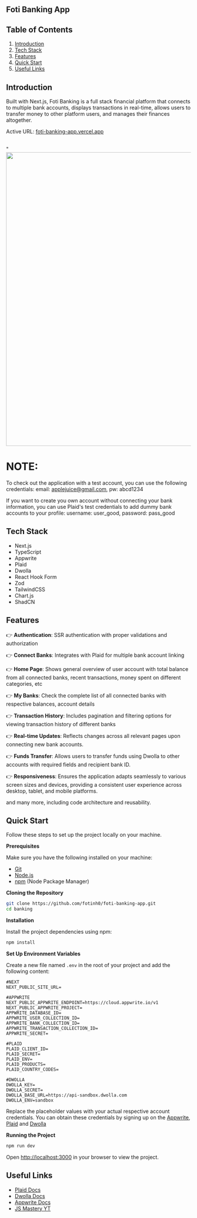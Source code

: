 ## Foti Banking App

## <a name="table">Table of Contents</a>

1. [Introduction](#introduction)
2. [Tech Stack](#tech-stack)
3. [Features](#features)
4. [Quick Start](#quick-start)
5. [Useful Links](#useful-links)

## <a name="introduction">Introduction</a>

Built with Next.js, Foti Banking is a full stack financial platform that connects to multiple bank accounts, displays transactions in real-time, allows users to transfer money to other platform users, and manages their finances altogether.

Active URL: [foti-banking-app.vercel.app](foti-banking-app.vercel.app)

<br/>
"
<img src='https://github.com/fotinh0/foti-banking-app/assets/67170897/b7af02ab-5383-45f9-bd11-d1b164a38240' width="800px">

<br/>

# NOTE:

To check out the application with a test account, you can use the following credentials: email: applejuice@gmail.com, pw: abcd1234

If you want to create you own account without connecting your bank information, you can use Plaid's test credentials to add dummy bank accounts to your profile: username: user_good, password: pass_good

## <a name="tech-stack">Tech Stack</a>

- Next.js
- TypeScript
- Appwrite
- Plaid
- Dwolla
- React Hook Form
- Zod
- TailwindCSS
- Chart.js
- ShadCN

## <a name="features">Features</a>

👉 **Authentication**: SSR authentication with proper validations and authorization

👉 **Connect Banks**: Integrates with Plaid for multiple bank account linking

👉 **Home Page**: Shows general overview of user account with total balance from all connected banks, recent transactions, money spent on different categories, etc

👉 **My Banks**: Check the complete list of all connected banks with respective balances, account details

👉 **Transaction History**: Includes pagination and filtering options for viewing transaction history of different banks

👉 **Real-time Updates**: Reflects changes across all relevant pages upon connecting new bank accounts.

👉 **Funds Transfer**: Allows users to transfer funds using Dwolla to other accounts with required fields and recipient bank ID.

👉 **Responsiveness**: Ensures the application adapts seamlessly to various screen sizes and devices, providing a consistent user experience across desktop, tablet, and mobile platforms.

and many more, including code architecture and reusability.

## <a name="quick-start">Quick Start</a>

Follow these steps to set up the project locally on your machine.

**Prerequisites**

Make sure you have the following installed on your machine:

- [Git](https://git-scm.com/)
- [Node.js](https://nodejs.org/en)
- [npm](https://www.npmjs.com/) (Node Package Manager)

**Cloning the Repository**

```bash
git clone https://github.com/fotinh0/foti-banking-app.git
cd banking
```

**Installation**

Install the project dependencies using npm:

```bash
npm install
```

**Set Up Environment Variables**

Create a new file named `.env` in the root of your project and add the following content:

```env
#NEXT
NEXT_PUBLIC_SITE_URL=

#APPWRITE
NEXT_PUBLIC_APPWRITE_ENDPOINT=https://cloud.appwrite.io/v1
NEXT_PUBLIC_APPWRITE_PROJECT=
APPWRITE_DATABASE_ID=
APPWRITE_USER_COLLECTION_ID=
APPWRITE_BANK_COLLECTION_ID=
APPWRITE_TRANSACTION_COLLECTION_ID=
APPWRITE_SECRET=

#PLAID
PLAID_CLIENT_ID=
PLAID_SECRET=
PLAID_ENV=
PLAID_PRODUCTS=
PLAID_COUNTRY_CODES=

#DWOLLA
DWOLLA_KEY=
DWOLLA_SECRET=
DWOLLA_BASE_URL=https://api-sandbox.dwolla.com
DWOLLA_ENV=sandbox

```

Replace the placeholder values with your actual respective account credentials. You can obtain these credentials by signing up on the [Appwrite](https://appwrite.io/?utm_source=youtube&utm_content=reactnative&ref=JSmastery), [Plaid](https://plaid.com/) and [Dwolla](https://www.dwolla.com/)

**Running the Project**

```bash
npm run dev
```

Open [http://localhost:3000](http://localhost:3000) in your browser to view the project.

## <a name="useful-links">Useful Links

- [Plaid Docs](https://plaid.com/docs/quickstart/)
- [Dwolla Docs](https://developers.dwolla.com/docs)
- [Appwrite Docs](https://appwrite.io/docs)
- [JS Mastery YT](https://www.youtube.com/c/javascriptmastery)
